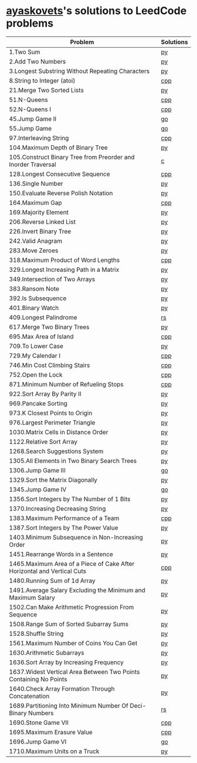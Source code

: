 # [ayaskovets](https://github.com/ayaskovets)'s solutions to LeedCode problems

| Problem                                                                                           | Solutions |
| ------------------------------------------------------------------------------------------------- | --------- |
| 1.Two Sum                                                                                         | [py](<./python/1.Two Sum.py>) |
| 2.Add Two Numbers                                                                                 | [py](<./python/2.Add Two Numbers.py>) |
| 3.Longest Substring Without Repeating Characters                                                  | [py](<./python/3.Longest Substring Without Repeating Characters.py>) |
| 8.String to Integer (atoi)                                                                        | [cpp](<./c++/8.String to Integer (atoi).cpp>) |
| 21.Merge Two Sorted Lists                                                                         | [py](<./python/21.Merge Two Sorted Lists.py>) |
| 51.N-Queens                                                                                       | [cpp](<./c++/51.N-Queens.cpp>) |
| 52.N-Queens I                                                                                     | [cpp](<./c++/52.N-Queens II.cpp>) |
| 45.Jump Game II                                                                                   | [go](<./go/45.Jump Game II.go>) |
| 55.Jump Game                                                                                      | [go](<./go/55.Jump Game.go>) |
| 97.Interleaving String                                                                            | [cpp](<./c++/97.Interleaving String.cpp>) |
| 104.Maximum Depth of Binary Tree                                                                  | [py](<./python/104.Maximum Depth of Binary Tree.py>) |
| 105.Construct Binary Tree from Preorder and Inorder Traversal                                     | [c](<./c/105.Construct Binary Tree from Preorder and Inorder Traversal.c>) |
| 128.Longest Consecutive Sequence                                                                  | [cpp](<./c++/128.Longest Consecutive Sequence.cpp>) |
| 136.Single Number                                                                                 | [py](<./python/136.Single Number.py>) |
| 150.Evaluate Reverse Polish Notation                                                              | [py](<./python/150.Evaluate Reverse Polish Notation.py>) |
| 164.Maximum Gap                                                                                   | [cpp](<./c++/164.Maximum Gap.cpp>) |
| 169.Majority Element                                                                              | [py](<./python/169.Majority Element.py>) |
| 206.Reverse Linked List                                                                           | [py](<./python/206.Reverse Linked List.py>) |
| 226.Invert Binary Tree                                                                            | [py](<./python/226.Invert Binary Tree.py>) |
| 242.Valid Anagram                                                                                 | [py](<./python/242.Valid Anagram.py>) |
| 283.Move Zeroes                                                                                   | [py](<./python/283.Move Zeroes.py>) |
| 318.Maximum Product of Word Lengths                                                               | [cpp](<./c++/318.Maximum Product of Word Lengths.cpp>) |
| 329.Longest Increasing Path in a Matrix                                                           | [py](<./python/329.Longest Increasing Path in a Matrix.py>) |
| 349.Intersection of Two Arrays                                                                    | [py](<./python/349.Intersection of Two Arrays.py>) |
| 383.Ransom Note                                                                                   | [py](<./python/383.Ransom Note.py>) |
| 392.Is Subsequence                                                                                | [py](<./python/392.Is Subsequence.py>) |
| 401.Binary Watch                                                                                  | [py](<./python/401.Binary Watch.py>) |
| 409.Longest Palindrome                                                                            | [rs](<./rust/409.Longest Palindrome.rs>) |
| 617.Merge Two Binary Trees                                                                        | [py](<./python/617.Merge Two Binary Trees.py>) |
| 695.Max Area of Island                                                                            | [cpp](<./c++/695.Max Area of Island.cpp>) |
| 709.To Lower Case                                                                                 | [py](<./python/709.To Lower Case.py>) |
| 729.My Calendar I                                                                                 | [cpp](<./c++/729.My Calendar I.cpp>) |
| 746.Min Cost Climbing Stairs                                                                      | [cpp](<./c++/746.Min Cost Climbing Stairs.cpp>) |
| 752.Open the Lock                                                                                 | [cpp](<./c++/752.Open the Lock.cpp>) |
| 871.Minimum Number of Refueling Stops                                                             | [cpp](<./c++/871.Minimum Number of Refueling Stops.cpp>) |
| 922.Sort Array By Parity II                                                                       | [py](<./python/922.Sort Array By Parity II.py>) |
| 969.Pancake Sorting                                                                               | [py](<./python/969.Pancake Sorting.py>) |
| 973.K Closest Points to Origin                                                                    | [py](<./python/973.K Closest Points to Origin.py>) |
| 976.Largest Perimeter Triangle                                                                    | [py](<./python/976.Largest Perimeter Triangle.py>) |
| 1030.Matrix Cells in Distance Order                                                               | [py](<./python/1030.Matrix Cells in Distance Order.py>) |
| 1122.Relative Sort Array                                                                          | [py](<./python/1122.Relative Sort Array.py>) |
| 1268.Search Suggestions System                                                                    | [py](<./python/1268.Search Suggestions System.py>) |
| 1305.All Elements in Two Binary Search Trees                                                      | [py](<./python/1305.All Elements in Two Binary Search Trees.py>) |
| 1306.Jump Game III                                                                                | [go](<./go/1306.Jump Game III.go>) |
| 1329.Sort the Matrix Diagonally                                                                   | [py](<./python/1329.Sort the Matrix Diagonally.py>) |
| 1345.Jump Game IV                                                                                 | [go](<./1345.Jump Game IV.go>) |
| 1356.Sort Integers by The Number of 1 Bits                                                        | [py](<./python/1356.Sort Integers by The Number of 1 Bits.py>) |
| 1370.Increasing Decreasing String                                                                 | [py](<./python/1370.Increasing Decreasing String.py>) |
| 1383.Maximum Performance of a Team                                                                | [cpp](<./c++/1383.Maximum Performance of a Team.cpp>) |
| 1387.Sort Integers by The Power Value                                                             | [py](<./python/1387.Sort Integers by The Power Value.py>) |
| 1403.Minimum Subsequence in Non-Increasing Order                                                  | [py](<./python/1403.Minimum Subsequence in Non-Increasing Order.py>) |
| 1451.Rearrange Words in a Sentence                                                                | [py](<./python/1451.Rearrange Words in a Sentence.py>) |
| 1465.Maximum Area of a Piece of Cake After Horizontal and Vertical Cuts                           | [cpp](<./c++/1465.Maximum Area of a Piece of Cake After Horizontal and Vertical Cuts.cpp>) |
| 1480.Running Sum of 1d Array                                                                      | [py](<./python/1480.Running Sum of 1d Array.py>) |
| 1491.Average Salary Excluding the Minimum and Maximum Salary                                      | [py](<./python/1491.Average Salary Excluding the Minimum and Maximum Salary.py>) |
| 1502.Can Make Arithmetic Progression From Sequence                                                | [py](<./python/1502.Can Make Arithmetic Progression From Sequence.py>) |
| 1508.Range Sum of Sorted Subarray Sums                                                            | [py](<./python/1508.Range Sum of Sorted Subarray Sums.py>) |
| 1528.Shuffle String                                                                               | [py](<./python/1528.Shuffle String.py>) |
| 1561.Maximum Number of Coins You Can Get                                                          | [py](<./python/1561.Maximum Number of Coins You Can Get.py>) |
| 1630.Arithmetic Subarrays                                                                         | [py](<./python/1630.Arithmetic Subarrays.py>) |
| 1636.Sort Array by Increasing Frequency                                                           | [py](<./python/1636.Sort Array by Increasing Frequency.py>) |
| 1637.Widest Vertical Area Between Two Points Containing No Points                                 | [py](<./python/1637.Widest Vertical Area Between Two Points Containing No Points.py>) |
| 1640.Check Array Formation Through Concatenation                                                  | [py](<./python/1640.Check Array Formation Through Concatenation.py>) |
| 1689.Partitioning Into Minimum Number Of Deci-Binary Numbers                                      | [rs](<./rust/1689.Partitioning Into Minimum Number Of Deci-Binary Numbers.rs>) |
| 1690.Stone Game VII                                                                               | [cpp](<./c++/1690.Stone Game VII.cpp>) |
| 1695.Maximum Erasure Value                                                                        | [cpp](<./c++/1695.Maximum Erasure Value.cpp>) |
| 1696.Jump Game VI                                                                                 | [go](<./go/1696.Jump Game VI.go>) |
| 1710.Maximum Units on a Truck                                                                     | [py](<./python/1710.Maximum Units on a Truck.py>) |
